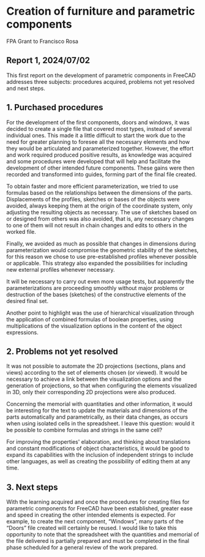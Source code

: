 # Creation of furniture and parametric components

FPA Grant to Francisco Rosa

## Report 1, 2024/07/02

This first report on the development of parametric components in FreeCAD addresses three subjects: procedures acquired, problems not yet resolved and next steps.

## 1. Purchased procedures

For the development of the first components, doors and windows, it was decided to create a single file that covered most types, instead of several individual ones. This made it a little difficult to start the work due to the need for greater planning to foresee all the necessary elements and how they would be articulated and parameterized together. However, the effort and work required produced positive results, as knowledge was acquired and some procedures were developed that will help and facilitate the development of other intended future components. These gains were then recorded and transformed into guides, forming part of the final file created.

To obtain faster and more efficient parameterization, we tried to use formulas based on the relationships between the dimensions of the parts. Displacements of the profiles, sketches or bases of the objects were avoided, always keeping them at the origin of the coordinate system, only adjusting the resulting objects as necessary. The use of sketches based on or designed from others was also avoided, that is, any necessary changes to one of them will not result in chain changes and edits to others in the worked file.

Finally, we avoided as much as possible that changes in dimensions during parameterization would compromise the geometric stability of the sketches, for this reason we chose to use pre-established profiles whenever possible or applicable. This strategy also expanded the possibilities for including new external profiles whenever necessary.

It will be necessary to carry out even more usage tests, but apparently the parameterizations are proceeding smoothly without major problems or destruction of the bases (sketches) of the constructive elements of the desired final set.

Another point to highlight was the use of hierarchical visualization through the application of combined formulas of boolean properties, using multiplications of the visualization options in the content of the object expressions.

## 2. Problems not yet resolved

It was not possible to automate the 2D projections (sections, plans and views) according to the set of elements chosen (or viewed). It would be necessary to achieve a link between the visualization options and the generation of projections, so that when configuring the elements visualized in 3D, only their corresponding 2D projections were also produced.

Concerning the memorial with quantitaties and other information, it would be interesting for the text to update the materials and dimensions of the parts automatically and parametrically, as their data changes, as occurs when using isolated cells in the spreadsheet. I leave this question: would it be possible to combine formulas and strings in the same cell?

For improving the properties' elaboration, and thinking about translations and constant modifications of object characteristics, it would be good to expand its capabilities with the inclusion of independent strings to include other languages, as well as creating the possibility of editing them at any time.

## 3. Next steps

With the learning acquired and once the procedures for creating files for parametric components for FreeCAD have been established, greater ease and speed in creating the other intended elements is expected. For example, to create the next component, “Windows”, many parts of the “Doors” file created will certainly be reused. I would like to take this opportunity to note that the spreadsheet with the quantities and memorial of the file delivered is partially prepared and must be completed in the final phase scheduled for a general review of the work prepared.
